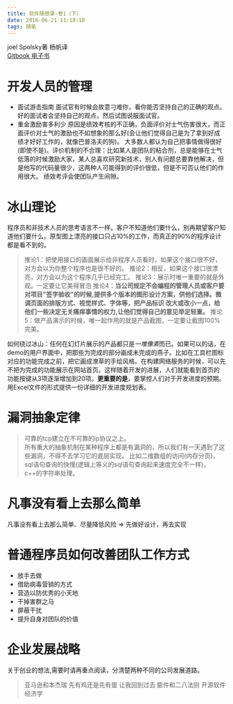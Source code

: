 ```yaml
---
title: 软件随想录-卷1（下） 
date: 2016-06-21 11:18:18
tags: 随笔
---
```

joel Spolsky著  杨帆译   
[Gitbook 电子书](https://wizardforcel.gitbooks.io/joel-on-software/content/index.html  "软件随想录")

# 开发人员的管理 
* 面试游击指南
面试官有时候会故意刁难你，看你能否坚持自己的正确的观点。好的面试者会坚持自己的观点，然后试图说服面试官。
* 重金激励害多利少
原因是绩效考核的不正确，负面评价对士气伤害很大，而正面评价对士气的激励也不如想象的那么好(会让他们觉得自己是为了拿到好成绩才好好工作的，就像巴普洛夫的狗)。
大多数人都认为自己把事情做得很好(即使不是)。评价机制的不合理：比如某人是团队的粘合剂，总是能够在士气低落的时候激励大家，某人总喜欢研究新技术，别人有问题总要靠他解决，但是他写的代码量很少，这两种人可能得到的评价很低，但是不可否认他们的作用很大。
绩效考评会使团队产生间隙。

# 冰山理论 
程序员和非技术人员的思考语言不一样。客户不知道他们要什么，别再期望客户知道他们要什么。原型图上漂亮的接口只占10%的工作，而真正的90%的程序设计都是看不到的。
>推论1：把使用接口的画面展示给非程序人员看时，如果这个接口很不好，对方会以为你整个程序也是很不好的。
推论2：相反，如果这个接口很漂亮，对方会以为这个程序几乎已经完工。
推论3：展示时唯一重要的就是外观。一定要让它美得冒泡
推论4：**当公司规定不会编程的管理人员或客户要对项目"签字验收"的时候,提供多个版本的图形设计方案，供他们选择。微调页面的排版方式、视觉样式、字体等，把产品标识
改大或改小一点，给他们一些决定无关痛痒事情的权力,让他们觉得自己的意见举足轻重。**
推论5：做产品演示的时候，唯一起作用的就是产品截图，一定要让截图100%完美。

如何绕过冰山：任何在幻灯片展示的产品都只是*一堆像素*而已。如果可以的话，在demo的用户界面中，把那些为完成的部分画成未完成的燕子。比如在工具栏图标
对应的功能完成之前，把它画成潦草的手绘风格。在构建网络服务的时候，可以先不把为完成的功能展示在网站首页。这样随着开发的进展，人们就能看到首页的
功能按键从3项逐渐增加到20项。**更重要的是**，要掌控人们对于开发进度的预期。用Excel文件的形式提供一份详细的开发进度规划表。

# 漏洞抽象定律
>可靠的tcp建立在不可靠的ip协议之上。   
所有重大的抽象机制在某种程序上都是有漏洞的，所以我们有一天遇到了这些漏洞，不得不去学习它的底层实现。 
比如二维数组的访问(内存分页)，sql语句查询的快慢(逻辑上等义的sql语句查询起来速度完全不一样)，c++的字符串处理。

# 凡事没有看上去那么简单
凡事没有看上去那么简单、尽量降低风险 => 先做好设计，再去实现

# 普通程序员如何改善团队工作方式
* 放手去做
* 借助病毒营销的方式
* 营造以防优秀的小天地
* 干掉害群之马
* 屏蔽干扰 
* 提升自身对团队的价值


# 企业发展战略
关于创业的想法,需要时请再重点阅读，分清楚两种不同的公司发展道路。
>亚马逊和本杰瑞
先有鸡还是先有蛋
让我回到过去
膨件和二八法则
开源软件经济学

